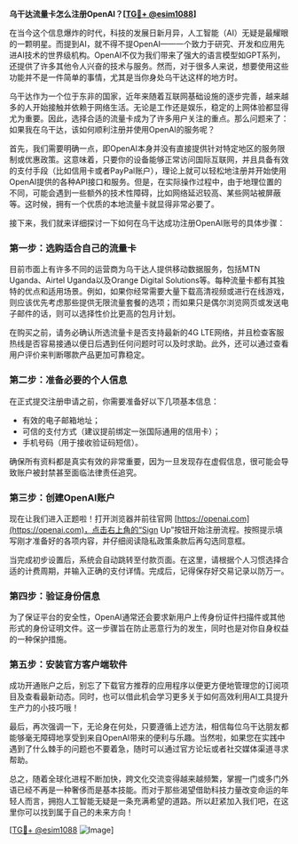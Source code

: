 **乌干达流量卡怎么注册OpenAI？[[TG💪+ @esim1088](https://t.me/s/esim1088)]**

在当今这个信息爆炸的时代，科技的发展日新月异，人工智能（AI）无疑是最耀眼的一颗明星。而提到AI，就不得不提OpenAI——一个致力于研究、开发和应用先进AI技术的世界级机构。OpenAI不仅为我们带来了强大的语言模型如GPT系列，还提供了许多其他令人兴奋的技术与服务。然而，对于很多人来说，想要使用这些功能并不是一件简单的事情，尤其是当你身处乌干达这样的地方时。

乌干达作为一个位于东非的国家，近年来随着互联网基础设施的逐步完善，越来越多的人开始接触并依赖于网络生活。无论是工作还是娱乐，稳定的上网体验都显得尤为重要。因此，选择合适的流量卡成为了许多用户关注的重点。那么问题来了：如果我在乌干达，该如何顺利注册并使用OpenAI的服务呢？

首先，我们需要明确一点，即OpenAI本身并没有直接提供针对特定地区的服务限制或优惠政策。这意味着，只要你的设备能够正常访问国际互联网，并且具备有效的支付手段（比如信用卡或者PayPal账户），理论上就可以轻松地注册并开始使用OpenAI提供的各种API接口和服务。但是，在实际操作过程中，由于地理位置的不同，可能会遇到一些额外的技术性障碍，比如网络延迟较高、某些网站被屏蔽等。这时候，拥有一个优质的本地流量卡就显得非常必要了。

接下来，我们就来详细探讨一下如何在乌干达成功注册OpenAI账号的具体步骤：

### 第一步：选购适合自己的流量卡

目前市面上有许多不同的运营商为乌干达人提供移动数据服务，包括MTN Uganda、Airtel Uganda以及Orange Digital Solutions等。每种流量卡都有其独特的优点和适用场景。例如，如果你经常需要大量下载高清视频或进行在线游戏，则应该优先考虑那些提供无限流量套餐的选项；而如果只是偶尔浏览网页或发送电子邮件的话，则可以选择性价比更高的包月计划。

在购买之前，请务必确认所选流量卡是否支持最新的4G LTE网络，并且检查客服热线是否容易接通以便日后遇到任何问题时可以及时求助。此外，还可以通过查看用户评价来判断哪款产品更加可靠稳定。

### 第二步：准备必要的个人信息

在正式提交注册申请之前，你需要准备好以下几项基本信息：
- 有效的电子邮箱地址；
- 可信的支付方式（建议提前绑定一张国际通用的信用卡）；
- 手机号码（用于接收验证码短信）。

确保所有资料都是真实有效的非常重要，因为一旦发现存在虚假信息，很可能会导致账户被封禁甚至面临法律责任追究。

### 第三步：创建OpenAI账户

现在让我们进入正题啦！打开浏览器并前往官网 [https://openai.com](https://openai.com)，点击右上角的“Sign Up”按钮开始注册流程。按照提示填写刚才准备好的各项内容，并仔细阅读隐私政策条款后再勾选同意框。

当完成初步设置后，系统会自动跳转至付款页面。在这里，请根据个人习惯选择合适的计费周期，并输入正确的支付详情。完成后，记得保存好交易记录以防万一。

### 第四步：验证身份信息

为了保证平台的安全性，OpenAI通常还会要求新用户上传身份证件扫描件或其他形式的身份证明文件。这一步骤旨在防止恶意行为的发生，同时也是对你自身权益的一种保护措施。

### 第五步：安装官方客户端软件

成功开通账户之后，别忘了下载官方推荐的应用程序以便更方便地管理您的订阅项目及查看最新动态。同时，也可以借此机会学习更多关于如何高效利用AI工具提升生产力的小技巧哦！

最后，再次强调一下，无论身在何处，只要遵循上述方法，相信每位乌干达朋友都能够毫无障碍地享受到来自OpenAI带来的便利与乐趣。当然啦，如果您在实践中遇到了什么棘手的问题也不要着急，随时可以通过官方论坛或者社交媒体渠道寻求帮助。

总之，随着全球化进程不断加快，跨文化交流变得越来越频繁，掌握一门或多门外语已经不再是一种奢侈而是基本技能。而对于那些渴望借助科技力量改变命运的年轻人而言，拥抱人工智能无疑是一条充满希望的道路。所以赶紧加入我们吧，在这里你可以找到属于自己的未来方向！

[[TG💪+ @esim1088](https://t.me/s/esim1088) ![Image](https://i.postimg.cc/4NQfJmqS/Snipaste-2025-05-13-00-14-12.png)]